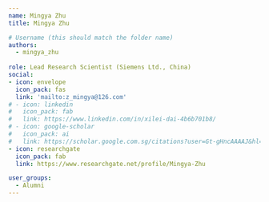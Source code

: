 ```yaml
---
name: Mingya Zhu
title: Mingya Zhu

# Username (this should match the folder name)
authors:
  - mingya_zhu
  
role: Lead Research Scientist (Siemens Ltd., China)
social:
- icon: envelope
  icon_pack: fas
  link: 'mailto:z_mingya@126.com'  
# - icon: linkedin
#   icon_pack: fab
#   link: https://www.linkedin.com/in/xilei-dai-4b6b701b8/
# - icon: google-scholar
#   icon_pack: ai
#   link: https://scholar.google.com.sg/citations?user=Gt-gHncAAAAJ&hl=en&oi=ao
- icon: researchgate
  icon_pack: fab
  link: https://www.researchgate.net/profile/Mingya-Zhu

user_groups:
  - Alumni
---
```


